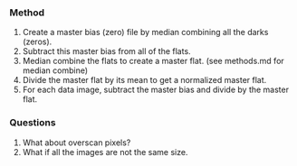 ### Method

1. Create a master bias (zero) file by median combining all the darks (zeros).
2. Subtract this master bias from all of the flats.
3. Median combine the flats to create a master flat. (see methods.md for median combine)
4. Divide the master flat by its mean to get a normalized master flat.
5. For each data image, subtract the master bias and divide by the master flat.

### Questions
1. What about overscan pixels?
2. What if all the images are not the same size.
